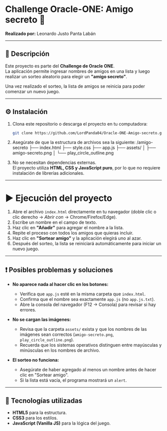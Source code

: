 # Challenge Oracle-ONE: Amigo secreto 🎉

**Realizado por:** Leonardo Justo Panta Labán  

---

## 📌 Descripción
Este proyecto es parte del **Challenge de Oracle ONE**.  
La aplicación permite ingresar nombres de amigos en una lista y luego realizar un sorteo aleatorio para elegir un **"amigo secreto"**.  

Una vez realizado el sorteo, la lista de amigos se reinicia para poder comenzar un nuevo juego.  

---

## ⚙️ Instalación

1. Clona este repositorio o descarga el proyecto en tu computadora:
   ```bash
   git clone https://github.com/LordPanda04/Oracle-ONE-Amigo-secreto.git

2. Asegúrate de que la estructura de archivos sea la siguiente:
/amigo-secreto
├── index.html
├── style.css
├── app.js
├── assets/
│   ├── amigo-secreto.png
│   └── play_circle_outline.png



3. No se necesitan dependencias externas.  
   El proyecto utiliza **HTML, CSS y JavaScript puro**, por lo que no requiere instalación de librerías adicionales.

---

# ▶️ Ejecución del proyecto

1. Abre el archivo `index.html` directamente en tu navegador (doble clic o clic derecho → *Abrir con* → Chrome/Firefox/Edge).  
2. Escribe un nombre en el campo de texto.  
3. Haz clic en **"Añadir"** para agregar el nombre a la lista.  
4. Repite el proceso con todos los amigos que quieras incluir.  
5. Haz clic en **"Sortear amigo"** y la aplicación elegirá uno al azar.  
6. Después del sorteo, la lista se reiniciará automáticamente para iniciar un nuevo juego.  

---

## ❗ Posibles problemas y soluciones

- **No aparece nada al hacer clic en los botones:**  
  - Verifica que `app.js` esté en la misma carpeta que `index.html`.  
  - Confirma que el nombre sea exactamente `app.js` (no `app.js.txt`).  
  - Abre la consola del navegador (F12 → Consola) para revisar si hay errores.  

- **No se cargan las imágenes:**  
  - Revisa que la carpeta `assets/` exista y que los nombres de las imágenes sean correctos (`amigo-secreto.png`, `play_circle_outline.png`).  
  - Recuerda que los sistemas operativos distinguen entre mayúsculas y minúsculas en los nombres de archivo.  

- **El sorteo no funciona:**  
  - Asegúrate de haber agregado al menos un nombre antes de hacer clic en "Sortear amigo".  
  - Si la lista está vacía, el programa mostrará un `alert`.  

---

## 🚀 Tecnologías utilizadas

- **HTML5** para la estructura.  
- **CSS3** para los estilos.  
- **JavaScript (Vanilla JS)** para la lógica del juego.  
